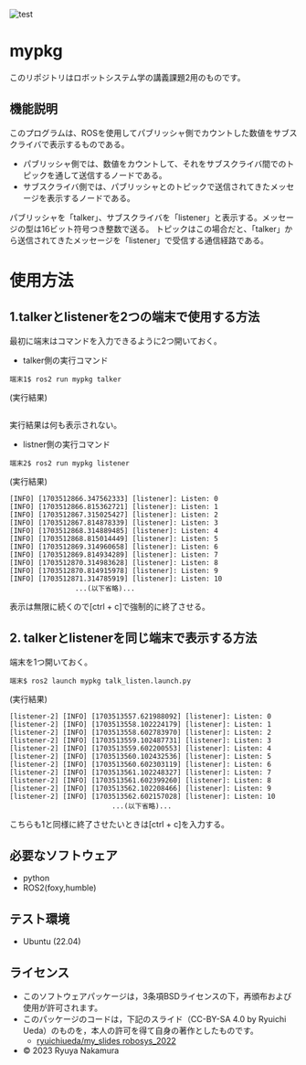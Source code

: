 ![test](https://github.com/ryuyanakamura2022/robosys2023_ROS2_mypkg/actions/workflows/test.yml/badge.svg)

# mypkg
このリポジトリはロボットシステム学の講義課題2用のものです。

## 機能説明
このプログラムは、ROSを使用してパブリッシャ側でカウントした数値をサブスクライバで表示するものである。
* パブリッシャ側では、数値をカウントして、それをサブスクライバ間でのトピックを通して送信するノードである。
* サブスクライバ側では、パブリッシャとのトピックで送信されてきたメッセージを表示するノードである。

パブリッシャを「talker」、サブスクライバを「listener」と表示する。メッセージの型は16ビット符号つき整数で送る。
トピックはこの場合だと、「talker」から送信されてきたメッセージを「listener」で受信する通信経路である。

# 使用方法
## 1.talkerとlistenerを2つの端末で使用する方法
最初に端末はコマンドを入力できるように2つ開いておく。

* talker側の実行コマンド
```
端末1$ ros2 run mypkg talker
```
(実行結果)
```
```
実行結果は何も表示されない。

* listner側の実行コマンド
```
端末2$ ros2 run mypkg listener
```
(実行結果)
```
[INFO] [1703512866.347562333] [listener]: Listen: 0
[INFO] [1703512866.815362721] [listener]: Listen: 1
[INFO] [1703512867.315025427] [listener]: Listen: 2
[INFO] [1703512867.814878339] [listener]: Listen: 3
[INFO] [1703512868.314889485] [listener]: Listen: 4
[INFO] [1703512868.815014449] [listener]: Listen: 5
[INFO] [1703512869.314960658] [listener]: Listen: 6
[INFO] [1703512869.814934289] [listener]: Listen: 7
[INFO] [1703512870.314983628] [listener]: Listen: 8
[INFO] [1703512870.814915978] [listener]: Listen: 9
[INFO] [1703512871.314785919] [listener]: Listen: 10
                ...(以下省略)...
```
表示は無限に続くので[ctrl + c]で強制的に終了させる。

## 2. talkerとlistenerを同じ端末で表示する方法
端末を1つ開いておく。

```
端末$ ros2 launch mypkg talk_listen.launch.py
```
(実行結果)
```
[listener-2] [INFO] [1703513557.621988092] [listener]: Listen: 0
[listener-2] [INFO] [1703513558.102224179] [listener]: Listen: 1
[listener-2] [INFO] [1703513558.602783970] [listener]: Listen: 2
[listener-2] [INFO] [1703513559.102487731] [listener]: Listen: 3
[listener-2] [INFO] [1703513559.602200553] [listener]: Listen: 4
[listener-2] [INFO] [1703513560.102432536] [listener]: Listen: 5
[listener-2] [INFO] [1703513560.602303119] [listener]: Listen: 6
[listener-2] [INFO] [1703513561.102248327] [listener]: Listen: 7
[listener-2] [INFO] [1703513561.602399260] [listener]: Listen: 8
[listener-2] [INFO] [1703513562.102208466] [listener]: Listen: 9
[listener-2] [INFO] [1703513562.602157028] [listener]: Listen: 10
                         ...(以下省略)...
```
こちらも1と同様に終了させたいときは[ctrl + c]を入力する。

## 必要なソフトウェア
* python
* ROS2(foxy,humble)

## テスト環境
* Ubuntu (22.04) 

## ライセンス 
* このソフトウェアパッケージは，3条項BSDライセンスの下，再頒布および使用が許可されます。
* このパッケージのコードは，下記のスライド（CC-BY-SA 4.0 by Ryuichi Ueda）のものを，本人の許可を得て自身の著作としたものです。
  * [ryuichiueda/my_slides robosys_2022](https://github.com/ryuichiueda/my_slides/tree/master/robosys_2022)
* © 2023 Ryuya Nakamura
